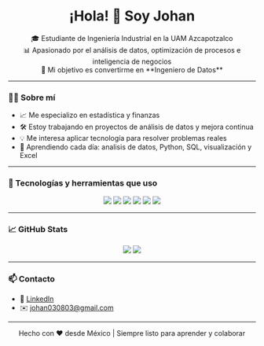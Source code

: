 <h1 align="center">¡Hola! 👋 Soy Johan</h1>

<p align="center">
  🎓 Estudiante de Ingeniería Industrial en la UAM Azcapotzalco <br>
  📊 Apasionado por el análisis de datos, optimización de procesos e inteligencia de negocios <br>
  🚀 Mi objetivo es convertirme en **Ingeniero de Datos**
</p>

---

### 👨‍💻 Sobre mí

- 📈 Me especializo en estadística y finanzas
- 🛠 Estoy trabajando en proyectos de análisis de datos y mejora continua
- 💡 Me interesa aplicar tecnología para resolver problemas reales
- 🌱 Aprendiendo cada día: analisis de datos, Python, SQL, visualización y Excel

---

### 🧰 Tecnologías y herramientas que uso

<p align="center">
  <img src="https://img.shields.io/badge/-Python-3776AB?style=for-the-badge&logo=python&logoColor=white" />
  <img src="https://img.shields.io/badge/-PostgreSQL-4169E1?style=for-the-badge&logo=postgresql&logoColor=white" />
  <img src="https://img.shields.io/badge/-MySQL-4479A1?style=for-the-badge&logo=mysql&logoColor=white" />
  <img src="https://img.shields.io/badge/-Power%20BI-F2C811?style=for-the-badge&logo=powerbi&logoColor=black" />
  <img src="https://img.shields.io/badge/-Git-F05032?style=for-the-badge&logo=git&logoColor=white" />
  <img src="https://img.shields.io/badge/-Linux%20Mint-87CF3E?style=for-the-badge&logo=linuxmint&logoColor=white" />
</p>

---

### 📈 GitHub Stats

<p align="center">
  <img src="https://github-readme-stats.vercel.app/api?username=Johangtc&show_icons=true&theme=tokyonight" />
  <img src="https://github-readme-stats.vercel.app/api/top-langs/?username=Johangtc&layout=compact&theme=tokyonight" />
</p>

---

### 📫 Contacto

- 💼 [LinkedIn](https://www.linkedin.com/in/johan-g-042331226/)
- ✉️ johan030803@gmail.com

---

<p align="center">
  Hecho con ❤️ desde México | Siempre listo para aprender y colaborar
</p>

